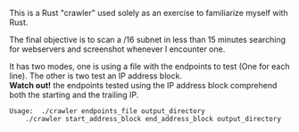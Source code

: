 This is a Rust "crawler" used solely as an exercise to familiarize myself with Rust.

The final objective is to scan a /16 subnet in less than 15 minutes searching for webservers and screenshot whenever I encounter one.

It has two modes, one is using a file with the endpoints to test (One for each line). The other is two test an IP address block.  
**Watch out!** the endpoints tested using the IP address block comprehend both the starting and the trailing IP.  
```
Usage:  ./crawler endpoints_file output_directory
	./crawler start_address_block end_address_block output_directory
```
